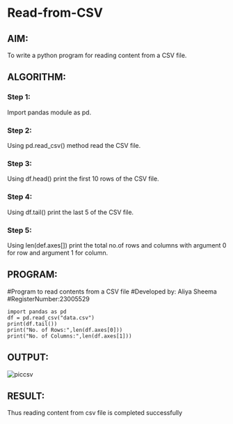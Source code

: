 # Read-from-CSV

## AIM:
To write a python program for reading content from a CSV file.

## ALGORITHM:
### Step 1:
Import pandas module as pd.
### Step 2:
Using pd.read_csv() method read the CSV file.
### Step 3:
Using df.head() print the first 10 rows of the CSV file.
### Step 4:
Using df.tail() print the last 5 of the CSV file.
### Step 5:
Using len(def.axes[]) print the total no.of rows and columns with argument 0 for row and argument 1 for column.


## PROGRAM:
#Program to read contents from a CSV file
#Developed by: Aliya Sheema
#RegisterNumber:23005529
```
import pandas as pd
df = pd.read_csv("data.csv")
print(df.tail())
print("No. of Rows:",len(df.axes[0]))
print("No. of Columns:",len(df.axes[1]))
```
## OUTPUT:
![piccsv](https://github.com/23005529/Read-from-CSV/assets/139842207/789b3754-aa2e-43bb-bda6-968d621473dd)

## RESULT:
Thus reading content from csv file is completed successfully
